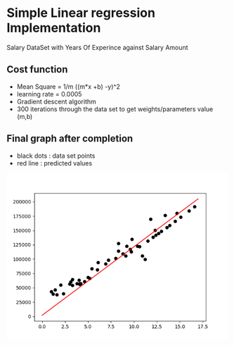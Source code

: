 # Simple Linear regression Implementation
Salary DataSet with Years Of Experince against Salary Amount
## Cost function 
- Mean Square = 1/m ((m*x +b) -y)^2
- learning rate = 0.0005
- Gradient descent algorithm 
- 300 iterations through the data set to get weights/parameters value (m,b)
## Final graph after completion 
- black dots : data set points
- red line : predicted values

![Graphg](./300epoch.png)
